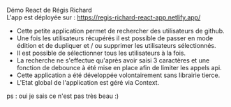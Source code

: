 Démo React de Régis Richard  
L'app est déployée sur : https://regis-richard-react-app.netlify.app/

- Cette petite application permet de rechercher des utilisateurs de github.
- Une fois les utilisateurs récupérés il est possible de passer en mode édition et de dupliquer et / ou supprimer les utilisateurs sélectionnés.
- Il est possible de sélectionner tous les utilisateurs à la fois.
- La recherche ne s'effectue qu'après avoir saisi 3 caractères et une fonction de debounce à été mise en place afin de limiter les appels api.
- Cette application a été développée volontairement sans librairie tierce.
- L'Etat global de l'application est géré via Context.

ps : oui je sais ce n'est pas très beau :)
